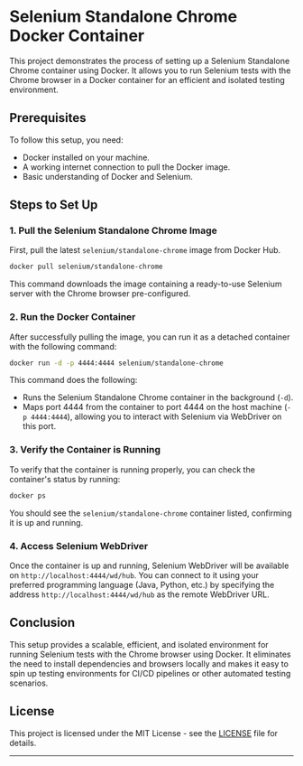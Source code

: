 # Selenium Standalone Chrome Docker Container

This project demonstrates the process of setting up a Selenium Standalone Chrome container using Docker. It allows you to run Selenium tests with the Chrome browser in a Docker container for an efficient and isolated testing environment.

## Prerequisites

To follow this setup, you need:

- Docker installed on your machine.
- A working internet connection to pull the Docker image.
- Basic understanding of Docker and Selenium.

## Steps to Set Up

### 1. Pull the Selenium Standalone Chrome Image

First, pull the latest `selenium/standalone-chrome` image from Docker Hub.

```bash
docker pull selenium/standalone-chrome
```

This command downloads the image containing a ready-to-use Selenium server with the Chrome browser pre-configured.

### 2. Run the Docker Container

After successfully pulling the image, you can run it as a detached container with the following command:

```bash
docker run -d -p 4444:4444 selenium/standalone-chrome
```

This command does the following:
- Runs the Selenium Standalone Chrome container in the background (`-d`).
- Maps port 4444 from the container to port 4444 on the host machine (`-p 4444:4444`), allowing you to interact with Selenium via WebDriver on this port.

### 3. Verify the Container is Running

To verify that the container is running properly, you can check the container's status by running:

```bash
docker ps
```

You should see the `selenium/standalone-chrome` container listed, confirming it is up and running.

### 4. Access Selenium WebDriver

Once the container is up and running, Selenium WebDriver will be available on `http://localhost:4444/wd/hub`. You can connect to it using your preferred programming language (Java, Python, etc.) by specifying the address `http://localhost:4444/wd/hub` as the remote WebDriver URL.


## Conclusion

This setup provides a scalable, efficient, and isolated environment for running Selenium tests with the Chrome browser using Docker. It eliminates the need to install dependencies and browsers locally and makes it easy to spin up testing environments for CI/CD pipelines or other automated testing scenarios.

## License

This project is licensed under the MIT License - see the [LICENSE](LICENSE) file for details.

---
